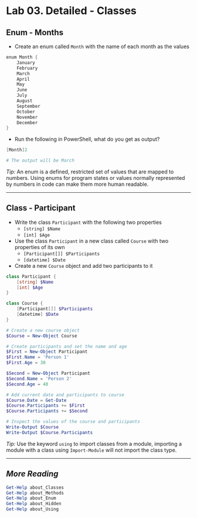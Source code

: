 # Lab 03. Detailed - Classes

## Enum - Months

- Create an enum called `Month` with the name of each month as the values

```PowerShell
enum Month {
    January
    February
    March
    April
    May
    June
    July
    August
    September
    October
    November
    December
}
```

- Run the following in PowerShell, what do you get as output?

```PowerShell
[Month]2

# The output will be March
```

*Tip:* An enum is a defined, restricted set of values that are mapped to numbers. Using enums for program states or values normally represented by numbers in code can make them more human readable.

---

## Class - Participant

- Write the class `Participant` with the following two properties
  - `[string] $Name`
  - `[int] $Age`
- Use the class `Participant` in a new class called `Course` with two properties of its own
  - `[Participant[]] $Participants`
  - `[datetime] $Date`
- Create a new `Course` object and add two participants to it

```PowerShell
class Participant {
    [string] $Name
    [int] $Age
}

class Course {
    [Participant[]] $Participants
    [datetime] $Date
}

# Create a new course object
$Course = New-Object Course

# Create participants and set the name and age
$First = New-Object Participant
$First.Name = 'Person 1'
$First.Age = 30

$Second = New-Object Participant
$Second.Name = 'Person 2'
$Second.Age = 40

# Add current date and participants to course
$Course.Date = Get-Date
$Course.Participants += $First
$Course.Participants += $Second

# Inspect the values of the course and participants
Write-Output $Course
Write-Output $Course.Participants
```

*Tip:* Use the keyword `using` to import classes from a module, importing a module with a class using `Import-Module` will not import the class type.

---

## *More Reading*

```PowerShell
Get-Help about_Classes
Get-Help about_Methods
Get-Help about_Enum
Get-Help about_Hidden
Get-Help about_Using
```
